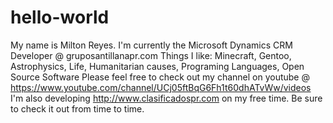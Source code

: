 # hello-world
My name is Milton Reyes. I'm currently the Microsoft Dynamics CRM Developer @ gruposantillanapr.com
Things I like:
  Minecraft,
  Gentoo,
  Astrophysics,
  Life,
  Humanitarian causes,
  Programing Languages,
  Open Source Software
Please feel free to check out my channel on youtube @ https://www.youtube.com/channel/UCj05ftBqG6Fh1t60dhATvWw/videos
I'm also developing http://www.clasificadospr.com on my free time. Be sure to check it out from time to time.
